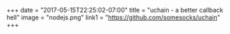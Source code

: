 +++
date = "2017-05-15T22:25:02-07:00"
title = "uchain - a better callback hell"
image = "nodejs.png"
link1 = "https://github.com/somesocks/uchain"
+++
